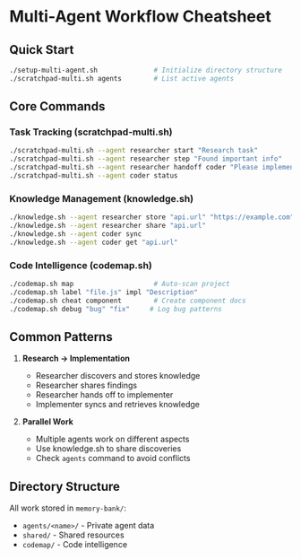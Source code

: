 # Multi-Agent Workflow Cheatsheet

## Quick Start
```bash
./setup-multi-agent.sh              # Initialize directory structure
./scratchpad-multi.sh agents        # List active agents
```

## Core Commands

### Task Tracking (scratchpad-multi.sh)
```bash
./scratchpad-multi.sh --agent researcher start "Research task"
./scratchpad-multi.sh --agent researcher step "Found important info"
./scratchpad-multi.sh --agent researcher handoff coder "Please implement"
./scratchpad-multi.sh --agent coder status
```

### Knowledge Management (knowledge.sh)
```bash
./knowledge.sh --agent researcher store "api.url" "https://example.com"
./knowledge.sh --agent researcher share "api.url"
./knowledge.sh --agent coder sync
./knowledge.sh --agent coder get "api.url"
```

### Code Intelligence (codemap.sh)
```bash
./codemap.sh map                    # Auto-scan project
./codemap.sh label "file.js" impl "Description"
./codemap.sh cheat component        # Create component docs
./codemap.sh debug "bug" "fix"     # Log bug patterns
```

## Common Patterns

1. **Research → Implementation**
   - Researcher discovers and stores knowledge
   - Researcher shares findings
   - Researcher hands off to implementer
   - Implementer syncs and retrieves knowledge

2. **Parallel Work**
   - Multiple agents work on different aspects
   - Use knowledge.sh to share discoveries
   - Check `agents` command to avoid conflicts

## Directory Structure
All work stored in `memory-bank/`:
- `agents/<name>/` - Private agent data
- `shared/` - Shared resources
- `codemap/` - Code intelligence